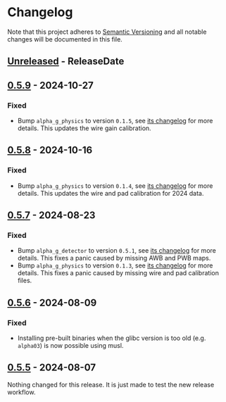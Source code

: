 # Changelog

Note that this project adheres to
[Semantic Versioning](https://semver.org/spec/v2.0.0.html) and all notable
changes will be documented in this file.

<!-- next-header -->

## [Unreleased] - ReleaseDate

## [0.5.9] - 2024-10-27

### Fixed

- Bump `alpha_g_physics` to version `0.1.5`, see
  [its changelog](https://github.com/ALPHA-g-Experiment/alpha-g/blob/main/physics/CHANGELOG.md#015---2024-10-27)
  for more details. This updates the wire gain calibration.

## [0.5.8] - 2024-10-16

### Fixed

- Bump `alpha_g_physics` to version `0.1.4`, see
  [its changelog](https://github.com/ALPHA-g-Experiment/alpha-g/blob/main/physics/CHANGELOG.md#014---2024-10-16)
  for more details. This updates the wire and pad calibration for 2024 data.

## [0.5.7] - 2024-08-23

### Fixed

- Bump `alpha_g_detector` to version `0.5.1`, see
  [its changelog](https://github.com/ALPHA-g-Experiment/alpha-g/blob/main/detector/CHANGELOG.md#051---2024-08-22)
  for more details. This fixes a panic caused by missing AWB and PWB maps.
- Bump `alpha_g_physics` to version `0.1.3`, see
  [its changelog](https://github.com/ALPHA-g-Experiment/alpha-g/blob/main/physics/CHANGELOG.md#013---2024-08-22)
  for more details. This fixes a panic caused by missing wire and pad
  calibration files.

## [0.5.6] - 2024-08-09

### Fixed

- Installing pre-built binaries when the glibc version is too old (e.g.
  `alpha03`) is now possible using musl.

## [0.5.5] - 2024-08-07

Nothing changed for this release. It is just made to test the new release
workflow.

<!-- next-url -->
[Unreleased]: https://github.com/ALPHA-g-Experiment/alpha-g/compare/alpha-g-analysis-v0.5.9...HEAD
[0.5.9]: https://github.com/ALPHA-g-Experiment/alpha-g/compare/alpha-g-analysis-v0.5.8...alpha-g-analysis-v0.5.9
[0.5.8]: https://github.com/ALPHA-g-Experiment/alpha-g/compare/alpha-g-analysis-v0.5.7...alpha-g-analysis-v0.5.8
[0.5.7]: https://github.com/ALPHA-g-Experiment/alpha-g/compare/alpha-g-analysis-v0.5.6...alpha-g-analysis-v0.5.7
[0.5.6]: https://github.com/ALPHA-g-Experiment/alpha-g/compare/alpha-g-analysis-v0.5.5...alpha-g-analysis-v0.5.6
[0.5.5]: https://github.com/ALPHA-g-Experiment/alpha-g/compare/alpha-g-analysis-v0.5.4...alpha-g-analysis-v0.5.5
